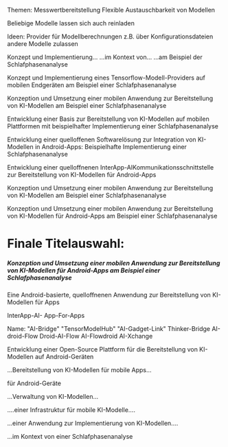 Themen:
Messwertbereitstellung
Flexible Austauschbarkeit von Modellen

Beliebige Modelle lassen sich auch reinladen


Ideen:
Provider für Modellberechnungen
z.B. über Konfigurationsdateien andere Modelle zulassen


Konzept und Implementierung...
...im Kontext von...
...am Beispiel der Schlafphasenanalyse



Konzept und Implementierung eines Tensorflow-Modell-Providers auf mobilen Endgeräten am Beispiel einer Schlafphasenanalyse

Konzeption und Umsetzung einer mobilen Anwendung zur Bereitstellung von KI-Modellen am Beispiel einer Schlafphasenanalyse

Entwicklung einer Basis zur Bereitstellung von KI-Modellen auf mobilen Plattformen mit beispielhafter Implementierung einer Schlafphasenanalyse

Entwicklung einer quelloffenen Softwarelösung zur Integration von KI-Modellen in Android-Apps: Beispielhafte Implementierung einer Schlafphasenanalyse

Entwicklung einer quelloffnenen InterApp-AIKommunikationsschnittstelle zur Bereitstellung von KI-Modellen für Android-Apps

Konzeption und Umsetzung einer mobilen Anwendung zur Bereitstellung von KI-Modellen am Beispiel einer Schlafphasenanalyse

Konzeption und Umsetzung einer mobilen Anwendung zur Bereitstellung von KI-Modellen für Android-Apps am Beispiel einer Schlafphasenanalyse



# Finale Titelauswahl:
##### Konzeption und Umsetzung einer mobilen Anwendung zur Bereitstellung von KI-Modellen für Android-Apps am Beispiel einer Schlafphasenanalyse





Eine Android-basierte, quelloffnenen Anwendung zur Bereitstellung von KI-Modellen für Apps


InterApp-AI-
App-For-Apps

Name:	"AI-Bridge"
	"TensorModelHub"
	"AI-Gadget-Link"
	Thinker-Bridge
	AI-droid-Flow
	Droid-AI-Flow
	AI-Flowdroid
	AI-Xchange
	
		

Entwicklung einer Open-Source Plattform für die Bereitstellung von KI-Modellen auf Android-Geräten




...Bereitstellung von KI-Modellen für mobile Apps...





für Android-Geräte


...Verwaltung von KI-Modellen...

....einer Infrastruktur für mobile KI-Modelle....

...einer Anwendung zur Implementierung von KI-Modellen....


...im Kontext von einer Schlafphasenanalyse



